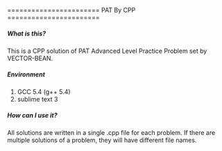 ======================= PAT By CPP =======================

##### What is this?
This is a CPP solution of PAT Advanced Level Practice Problem set by VECTOR-BEAN.

##### Environment
1. GCC 5.4 (g++ 5.4)
2. sublime text 3

##### How can I use it?
All solutions are written in a single .cpp file for each problem. If there are multiple solutions of a problem, they will have different file names.